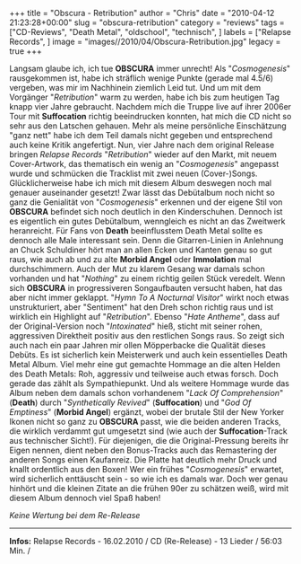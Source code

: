 +++
title = "Obscura - Retribution"
author = "Chris"
date = "2010-04-12 21:23:28+00:00"
slug = "obscura-retribution"
category = "reviews"
tags = ["CD-Reviews", "Death Metal", "oldschool", "technisch", ]
labels = ["Relapse Records", ]
image = "images//2010/04/Obscura-Retribution.jpg"
legacy = true
+++

Langsam glaube ich, ich tue **OBSCURA** immer unrecht! Als "_Cosmogenesis_" rausgekommen ist, habe ich sträflich wenige Punkte (gerade mal 4.5/6) vergeben, was mir im Nachhinein ziemlich Leid tut. Und um mit dem Vorgänger "_Retribution_" warm zu werden, habe ich bis zum heutigen Tag knapp vier Jahre gebraucht. Nachdem mich die Truppe live auf ihrer 2006er Tour mit **Suffocation** richtig beeindrucken konnten, hat mich die CD nicht so sehr aus den Latschen gehauen. Mehr als meine persönliche Einschätzung "ganz nett" habe ich dem Teil damals nicht gegeben und entsprechend auch keine Kritik angefertigt.
Nun, vier Jahre nach dem original Release bringen _Relapse Records_ "_Retribution_" wieder auf den Markt, mit neuem Cover-Artwork, das thematisch ein wenig an "_Cosmogenesis_" angepasst wurde und schmücken die Tracklist mit zwei neuen (Cover-)Songs.
Glücklicherweise habe ich mich mit diesem Album deswegen noch mal genauer auseinander gesetzt! Zwar lässt das Debütalbum noch nicht so ganz die Genialität von "_Cosmogenesis_" erkennen und der eigene Stil von **OBSCURA** befindet sich noch deutlich in den Kinderschuhen. Dennoch ist es eigentlich ein gutes Debütalbum, wenngleich es nicht an das Zweitwerk heranreicht. Für Fans von **Death** beeinflusstem Death Metal sollte es dennoch alle Male interessant sein. Denn die Gitarren-Linien in Anlehnung an Chuck Schuldiner hört man an allen Ecken und Kanten genau so gut raus, wie auch ab und zu alte **Morbid Angel** oder **Immolation**  mal durchschimmern.
Auch der Mut zu klarem Gesang war damals schon vorhanden und hat "_Nothing_" zu einem richtig geilen Stück veredelt. Wenn sich **OBSCURA** in progressiveren Songaufbauten versucht haben, hat das aber nicht immer geklappt. "_Hymn To A Nocturnal Visitor_" wirkt noch etwas unstrukturiert, aber "Sentiment" hat den Dreh schon richtig raus und ist wirklich ein Highlight auf "_Retribution_".
Ebenso "_Hate Antheme_", dass auf der Original-Version noch "_Intoxinated_" hieß, sticht mit seiner rohen, aggressiven Direktheit positiv aus den restlichen Songs raus.
So zeigt sich auch nach ein paar Jahren mir ollen Möpperbacke die Qualität dieses Debüts. Es ist sicherlich kein Meisterwerk und auch kein essentielles Death Metal Album. Viel mehr eine gut gemachte Hommage an die alten Helden des Death Metals: Roh, aggressiv und teilweise auch etwas forsch. Doch gerade das zählt als Sympathiepunkt. Und als weitere Hommage wurde das Album neben dem damals schon vorhandenem "_Lack Of Comprehension_" (**Death**) durch "_Synthetically Revived_" (**Suffocation**) und "_God Of Emptiness_" (**Morbid Angel**) ergänzt, wobei der brutale Stil der New Yorker Ikonen nicht so ganz zu **OBSCURA** passt, wie die beiden anderen Tracks, die wirklich verdammt gut umgesetzt sind (wie auch der **Suffocation**-Track aus technischer Sicht!).
Für diejenigen, die die Original-Pressung bereits ihr Eigen nennen, dient neben den Bonus-Tracks auch das Remastering der anderen Songs einen Kaufanreiz. Die Platte hat deutlich mehr Druck und knallt ordentlich aus den Boxen!
Wer ein frühes "_Cosmogenesis_" erwartet, wird sicherlich enttäuscht sein - so wie ich es damals war. Doch wer genau hinhört und die kleinen Zitate an die frühen 90er zu schätzen weiß, wird mit diesem Album dennoch viel Spaß haben!

_Keine Wertung bei dem Re-Release_



---
**Infos:**
Relapse Records - 16.02.2010 / 
CD (Re-Release) - 13 Lieder / 56:03 Min. / 
